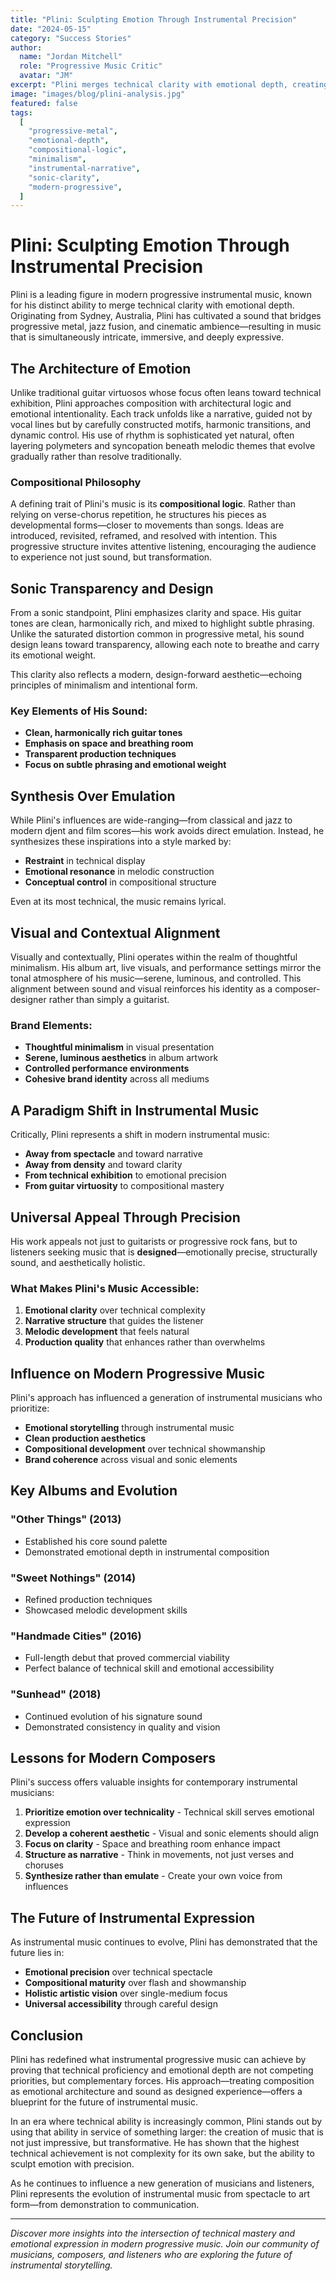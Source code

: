```yaml
---
title: "Plini: Sculpting Emotion Through Instrumental Precision"
date: "2024-05-15"
category: "Success Stories"
author:
  name: "Jordan Mitchell"
  role: "Progressive Music Critic"
  avatar: "JM"
excerpt: "Plini merges technical clarity with emotional depth, creating instrumental music that bridges progressive metal, jazz fusion, and cinematic ambience."
image: "images/blog/plini-analysis.jpg"
featured: false
tags:
  [
    "progressive-metal",
    "emotional-depth",
    "compositional-logic",
    "minimalism",
    "instrumental-narrative",
    "sonic-clarity",
    "modern-progressive",
  ]
---
```


# Plini: Sculpting Emotion Through Instrumental Precision

Plini is a leading figure in modern progressive instrumental music, known for his distinct ability to merge technical clarity with emotional depth. Originating from Sydney, Australia, Plini has cultivated a sound that bridges progressive metal, jazz fusion, and cinematic ambience—resulting in music that is simultaneously intricate, immersive, and deeply expressive.

## The Architecture of Emotion

Unlike traditional guitar virtuosos whose focus often leans toward technical exhibition, Plini approaches composition with architectural logic and emotional intentionality. Each track unfolds like a narrative, guided not by vocal lines but by carefully constructed motifs, harmonic transitions, and dynamic control. His use of rhythm is sophisticated yet natural, often layering polymeters and syncopation beneath melodic themes that evolve gradually rather than resolve traditionally.

### Compositional Philosophy

A defining trait of Plini's music is its **compositional logic**. Rather than relying on verse-chorus repetition, he structures his pieces as developmental forms—closer to movements than songs. Ideas are introduced, revisited, reframed, and resolved with intention. This progressive structure invites attentive listening, encouraging the audience to experience not just sound, but transformation.

## Sonic Transparency and Design

From a sonic standpoint, Plini emphasizes clarity and space. His guitar tones are clean, harmonically rich, and mixed to highlight subtle phrasing. Unlike the saturated distortion common in progressive metal, his sound design leans toward transparency, allowing each note to breathe and carry its emotional weight.

This clarity also reflects a modern, design-forward aesthetic—echoing principles of minimalism and intentional form.

### Key Elements of His Sound:

- **Clean, harmonically rich guitar tones**
- **Emphasis on space and breathing room**
- **Transparent production techniques**
- **Focus on subtle phrasing and emotional weight**

## Synthesis Over Emulation

While Plini's influences are wide-ranging—from classical and jazz to modern djent and film scores—his work avoids direct emulation. Instead, he synthesizes these inspirations into a style marked by:

- **Restraint** in technical display
- **Emotional resonance** in melodic construction
- **Conceptual control** in compositional structure

Even at its most technical, the music remains lyrical.

## Visual and Contextual Alignment

Visually and contextually, Plini operates within the realm of thoughtful minimalism. His album art, live visuals, and performance settings mirror the tonal atmosphere of his music—serene, luminous, and controlled. This alignment between sound and visual reinforces his identity as a composer-designer rather than simply a guitarist.

### Brand Elements:

- **Thoughtful minimalism** in visual presentation
- **Serene, luminous aesthetics** in album artwork
- **Controlled performance environments**
- **Cohesive brand identity** across all mediums

## A Paradigm Shift in Instrumental Music

Critically, Plini represents a shift in modern instrumental music:

- **Away from spectacle** and toward narrative
- **Away from density** and toward clarity
- **From technical exhibition** to emotional precision
- **From guitar virtuosity** to compositional mastery

## Universal Appeal Through Precision

His work appeals not just to guitarists or progressive rock fans, but to listeners seeking music that is **designed**—emotionally precise, structurally sound, and aesthetically holistic.

### What Makes Plini's Music Accessible:

1. **Emotional clarity** over technical complexity
2. **Narrative structure** that guides the listener
3. **Melodic development** that feels natural
4. **Production quality** that enhances rather than overwhelms

## Influence on Modern Progressive Music

Plini's approach has influenced a generation of instrumental musicians who prioritize:

- **Emotional storytelling** through instrumental music
- **Clean production aesthetics**
- **Compositional development** over technical showmanship
- **Brand coherence** across visual and sonic elements

## Key Albums and Evolution

### **"Other Things"** (2013)

- Established his core sound palette
- Demonstrated emotional depth in instrumental composition

### **"Sweet Nothings"** (2014)

- Refined production techniques
- Showcased melodic development skills

### **"Handmade Cities"** (2016)

- Full-length debut that proved commercial viability
- Perfect balance of technical skill and emotional accessibility

### **"Sunhead"** (2018)

- Continued evolution of his signature sound
- Demonstrated consistency in quality and vision

## Lessons for Modern Composers

Plini's success offers valuable insights for contemporary instrumental musicians:

1. **Prioritize emotion over technicality** - Technical skill serves emotional expression
2. **Develop a coherent aesthetic** - Visual and sonic elements should align
3. **Focus on clarity** - Space and breathing room enhance impact
4. **Structure as narrative** - Think in movements, not just verses and choruses
5. **Synthesize rather than emulate** - Create your own voice from influences

## The Future of Instrumental Expression

As instrumental music continues to evolve, Plini has demonstrated that the future lies in:

- **Emotional precision** over technical spectacle
- **Compositional maturity** over flash and showmanship
- **Holistic artistic vision** over single-medium focus
- **Universal accessibility** through careful design

## Conclusion

Plini has redefined what instrumental progressive music can achieve by proving that technical proficiency and emotional depth are not competing priorities, but complementary forces. His approach—treating composition as emotional architecture and sound as designed experience—offers a blueprint for the future of instrumental music.

In an era where technical ability is increasingly common, Plini stands out by using that ability in service of something larger: the creation of music that is not just impressive, but transformative. He has shown that the highest technical achievement is not complexity for its own sake, but the ability to sculpt emotion with precision.

As he continues to influence a new generation of musicians and listeners, Plini represents the evolution of instrumental music from spectacle to art form—from demonstration to communication.

---

_Discover more insights into the intersection of technical mastery and emotional expression in modern progressive music. Join our community of musicians, composers, and listeners who are exploring the future of instrumental storytelling._
